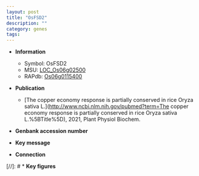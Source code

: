```yaml
---
layout: post
title: "OsFSD2"
description: ""
category: genes
tags: 
---
```


* **Information**  
    + Symbol: OsFSD2  
    + MSU: [LOC_Os06g02500](http://rice.uga.edu/cgi-bin/ORF_infopage.cgi?orf=LOC_Os06g02500)  
    + RAPdb: [Os06g0115400](http://rapdb.dna.affrc.go.jp/viewer/gbrowse_details/irgsp1?name=Os06g0115400)  

* **Publication**  
    + [The copper economy response is partially conserved in rice Oryza sativa L.](http://www.ncbi.nlm.nih.gov/pubmed?term=The copper economy response is partially conserved in rice Oryza sativa L.%5BTitle%5D), 2021, Plant Physiol Biochem.

* **Genbank accession number**  

* **Key message**  

* **Connection**  

[//]: # * **Key figures**  


